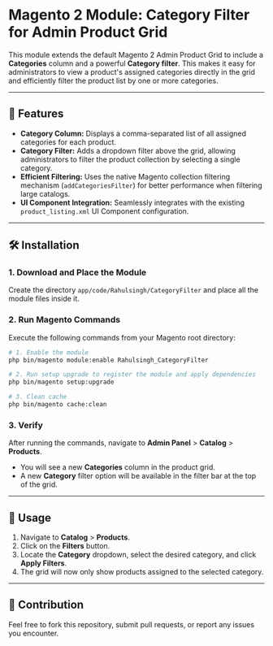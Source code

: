 # Magento 2 Module: Category Filter for Admin Product Grid

This module extends the default Magento 2 Admin Product Grid to include a **Categories** column and a powerful **Category filter**. This makes it easy for administrators to view a product's assigned categories directly in the grid and efficiently filter the product list by one or more categories.

---

## 🚀 Features

* **Category Column:** Displays a comma-separated list of all assigned categories for each product.
* **Category Filter:** Adds a dropdown filter above the grid, allowing administrators to filter the product collection by selecting a single category.
* **Efficient Filtering:** Uses the native Magento collection filtering mechanism (`addCategoriesFilter`) for better performance when filtering large catalogs.
* **UI Component Integration:** Seamlessly integrates with the existing `product_listing.xml` UI Component configuration.

---

## 🛠️ Installation

### 1. Download and Place the Module

Create the directory `app/code/Rahulsingh/CategoryFilter` and place all the module files inside it.

### 2. Run Magento Commands

Execute the following commands from your Magento root directory:

```bash
# 1. Enable the module
php bin/magento module:enable Rahulsingh_CategoryFilter

# 2. Run setup upgrade to register the module and apply dependencies
php bin/magento setup:upgrade

# 3. Clean cache
php bin/magento cache:clean
````

### 3\. Verify

After running the commands, navigate to **Admin Panel** \> **Catalog** \> **Products**.

* You will see a new **Categories** column in the product grid.
* A new **Category** filter option will be available in the filter bar at the top of the grid.

-----

## 📝 Usage

1.  Navigate to **Catalog** \> **Products**.
2.  Click on the **Filters** button.
3.  Locate the **Category** dropdown, select the desired category, and click **Apply Filters**.
4.  The grid will now only show products assigned to the selected category.

-----

## 🤝 Contribution

Feel free to fork this repository, submit pull requests, or report any issues you encounter.
